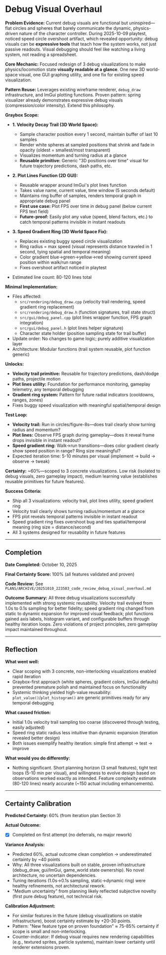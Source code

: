 # Debug Visual Overhaul

**Problem Evidence:** Current debug visuals are functional but uninspired—flat circles and spheres that barely communicate the dynamic, physics-driven nature of the character controller. During 2025-10-09 playtest, noticed speed circle overshoot artifact, which revealed opportunity: debug visuals can be **expressive tools** that teach how the system works, not just passive readouts. Visual debugging should feel like watching a living system, not reading a spreadsheet.

**Core Mechanic:** Focused redesign of 3 debug visualizations to make physics/locomotion state **visually readable at a glance**. One new 3D world-space visual, one GUI graphing utility, and one fix for existing speed visualization.

**Pattern Reuse:** Leverages existing wireframe renderer, `debug_draw` infrastructure, and ImGui plotting functions. Proven pattern: spring visualizer already demonstrates expressive debug visuals (compression/color intensity). Extend this philosophy.

**Graybox Scope:**
- **1. Velocity Decay Trail (3D World Space):**
  - Sample character position every 1 second, maintain buffer of last 10 samples
  - Render white spheres at sampled positions that shrink and fade in opacity (oldest = smallest/most transparent)
  - Visualizes momentum and turning radius at a glance
  - **Reusable primitive:** Generic "3D positions over time" visual for future trajectory predictions, dash paths, etc.

- **2. Plot Lines Function (2D GUI):**
  - Reusable wrapper around ImGui's plot lines function
  - Takes value name, current value, time window (5 seconds default)
  - Maintains ring buffer of samples, renders temporal graph in appropriate debug panel
  - **First use case:** Plot FPS over time in debug panel (below current FPS text field)
  - **Future-proof:** Easily plot any value (speed, blend factors, etc.) to catch temporal patterns invisible in instant readouts

- **3. Speed Gradient Ring (3D World Space Fix):**
  - Replaces existing buggy speed circle visualization
  - Ring radius = max speed (visual represents distance traveled in 1 second, tying spatial and temporal meaning)
  - Color gradient blue→green→yellow→red showing current speed position within walk/run range
  - Fixes overshoot artifact noticed in playtest

- Estimated line count: 80-120 lines total

**Minimal Implementation:**
- Files affected:
  - `src/rendering/debug_draw.cpp` (velocity trail rendering, speed gradient ring replacement)
  - `src/rendering/debug_draw.h` (function signatures, trail state struct)
  - `src/gui/debug_panel.cpp` (plot lines wrapper function, FPS graph integration)
  - `src/gui/debug_panel.h` (plot lines helper signature)
  - Character state holder (position sampling state for trail buffer)
- Update order: No changes to game logic; purely additive visualization layer
- Architecture: Modular functions (trail system reusable, plot function generic)

**Unlocks:**
- **Velocity trail primitive:** Reusable for trajectory predictions, dash/dodge paths, projectile motion
- **Plot lines utility:** Foundation for performance monitoring, gameplay telemetry, any temporal debugging
- **Gradient ring system:** Pattern for future radial indicators (cooldowns, ranges, zones)
- Fixes buggy speed visualization with meaningful spatial/temporal design

**Test Loop:**
- **Velocity trail:** Run in circles/figure-8s—does trail clearly show turning radius and momentum?
- **Plot lines:** Observe FPS graph during gameplay—does it reveal frame drops invisible in instant readout?
- **Speed gradient ring:** Walk→run transitions—does color gradient clearly show speed position in range? Ring size meaningful?
- Expected iteration time: 5-10 minutes per visual (implement → build → observe → tweak)

**Certainty:** ~60%—scoped to 3 concrete visualizations. Low risk (isolated to debug visuals, zero gameplay impact), medium learning value (establishes reusable primitives for future features).

**Success Criteria:**
- Ship all 3 visualizations: velocity trail, plot lines utility, speed gradient ring
- Velocity trail clearly shows turning radius/momentum at a glance
- FPS plot reveals temporal patterns invisible in instant readout
- Speed gradient ring fixes overshoot bug and ties spatial/temporal meaning (ring size = distance/second)
- All 3 systems designed for reusability in future features

---

## Completion

**Date Completed:** October 10, 2025

**Final Certainty Score:** 100% (all features validated and proven)

**Code Review:** See `PLANS/ARCHIVE/20251010_223503_code_review_debug_visual_overhaul.md`

**Outcome Summary:** All three debug visualizations successfully implemented with strong systemic reusability. Velocity trail evolved from 1.0s to 0.1s sampling for better fidelity; speed gradient ring changed from static to dynamic expansion for improved visual feedback; plot functions gained axis labels, histogram variant, and configurable buffers through healthy iteration loops. Zero violations of project principles, zero gameplay impact maintained throughout.

---

## Reflection

**What went well:**
- Clear scoping with 3 concrete, non-interlocking visualizations enabled rapid iteration
- Graybox-first approach (white spheres, gradient colors, ImGui defaults) prevented premature polish and maintained focus on functionality
- Systemic thinking yielded high-value reusability: `plot_value()`/`plot_histogram()` are generic primitives ready for any temporal debugging

**What caused friction:**
- Initial 1.0s velocity trail sampling too coarse (discovered through testing, easily adjusted)
- Speed ring static radius less intuitive than dynamic expansion (iteration revealed better design)
- Both issues exemplify healthy iteration: simple first attempt → test → improve

**What would you do differently:**
- Nothing significant. Short planning horizon (3 small features), tight test loops (5-10 min per visual), and willingness to evolve design based on observations worked exactly as intended. Feature complexity estimate (80-120 lines) nearly accurate (~150 actual including enhancements).

---

## Certainty Calibration

**Predicted Certainty:** 60% (from iteration plan Section 3)

**Actual Outcome:**
- [x] Completed on first attempt (no deferrals, no major rework)

**Variance Analysis:**
- Predicted 60%, actual outcome clean completion → underestimated certainty by ~40 points
- Why: All three visualizations built on stable, proven infrastructure (debug_draw, gui/ImGui, game_world state ownership). No novel architecture, no uncertain dependencies.
- Tuning iterations (1.0s→0.1s sampling, static→dynamic ring) were healthy refinements, not architectural rework.
- "Medium uncertainty" from planning likely reflected subjective novelty (first pure debug feature), not technical risk.

**Calibration Adjustment:**
- For similar features in the future (debug visualizations on stable infrastructure), boost certainty estimate by +20-30 points.
- Pattern: "New feature type on proven foundation" ≈ 75-85% certainty if scope is small and non-interlocking.
- Counter-indicator: If debug visual requires new rendering capabilities (e.g., textured sprites, particle systems), maintain lower certainty until renderer extensions proven.

